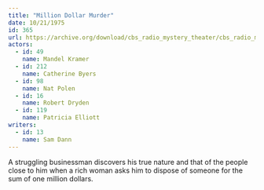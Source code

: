 ```yaml
---
title: "Million Dollar Murder"
date: 10/21/1975
id: 365
url: https://archive.org/download/cbs_radio_mystery_theater/cbs_radio_mystery_theater-0351-0400.zip/cbs_radio_mystery_theater-0351-0400%2Fcbsrmt_0365_million_dollar_murder.mp3
actors:  
  - id: 49
    name: Mandel Kramer  
  - id: 212
    name: Catherine Byers  
  - id: 98
    name: Nat Polen  
  - id: 16
    name: Robert Dryden  
  - id: 119
    name: Patricia Elliott
writers:  
  - id: 13
    name: Sam Dann
---
```

A struggling businessman discovers his true nature and that of the people close to him when a rich woman asks him to dispose of someone for the sum of one million dollars.